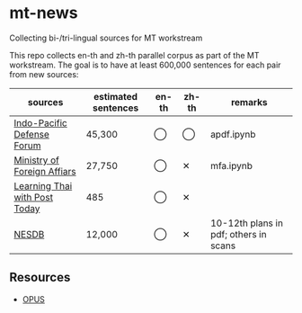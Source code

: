 # mt-news
Collecting bi-/tri-lingual sources for MT workstream

This repo collects en-th and zh-th parallel corpus as part of the MT workstream. The goal is to have at least 600,000 sentences for each pair from new sources:

| sources | estimated sentences | en-th | zh-th | remarks |
|-----------------------------|---------------------|-------|-------|------------|
| [Indo-Pacific Defense Forum](http://apdf-magazine.com/) | 45,300 | ◯ | ◯ | apdf.ipynb |
| [Ministry of Foreign Affiars](http://mfa.go.th/main/en/news3) | 27,750‬ | ◯ | ✕ | mfa.ipynb |
| [Learning Thai with Post Today](https://www.bangkokpost.com/learning/learning-news/333366/learning-thai-with-post-today-archive) | 485 | ◯ | ✕ |  |
| [NESDB](https://www.nesdb.go.th/main.php?filename=develop_issue) | 12,000 | ◯ | ✕ | 10-12th plans in pdf; others in scans |

## Resources
* [OPUS](http://opus.nlpl.eu/)
